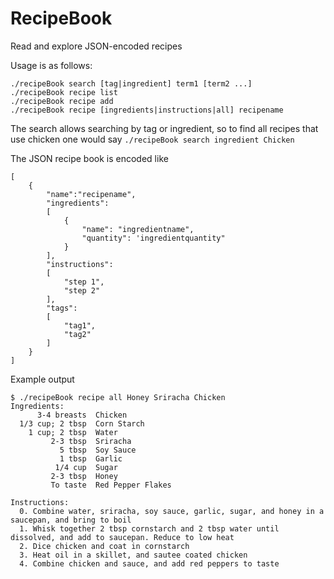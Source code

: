 # RecipeBook
Read and explore JSON-encoded recipes

Usage is as follows:
```
./recipeBook search [tag|ingredient] term1 [term2 ...]
./recipeBook recipe list
./recipeBook recipe add
./recipeBook recipe [ingredients|instructions|all] recipename

```
The search allows searching by tag or ingredient, so to find all recipes that use chicken one would say `./recipeBook search ingredient Chicken`

The JSON recipe book is encoded like
```
[
	{
		"name":"recipename",
		"ingredients":
		[
			{
				"name": "ingredientname",
				"quantity": 'ingredientquantity"
			}
		],
		"instructions":
		[
			"step 1",
			"step 2"
		],
		"tags":
		[
			"tag1",
			"tag2"
		]
	}
]
```

Example output
```
$ ./recipeBook recipe all Honey Sriracha Chicken
Ingredients:
      3-4 breasts  Chicken
  1/3 cup; 2 tbsp  Corn Starch
    1 cup; 2 tbsp  Water
         2-3 tbsp  Sriracha
           5 tbsp  Soy Sauce
           1 tbsp  Garlic
          1/4 cup  Sugar
         2-3 tbsp  Honey
         To taste  Red Pepper Flakes

Instructions:
  0. Combine water, sriracha, soy sauce, garlic, sugar, and honey in a saucepan, and bring to boil
  1. Whisk together 2 tbsp cornstarch and 2 tbsp water until dissolved, and add to saucepan. Reduce to low heat
  2. Dice chicken and coat in cornstarch
  3. Heat oil in a skillet, and sautee coated chicken
  4. Combine chicken and sauce, and add red peppers to taste
```
